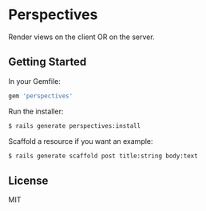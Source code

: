 # Perspectives

Render views on the client OR on the server.

## Getting Started

In your Gemfile:

```ruby
gem 'perspectives'
```

Run the installer:

```sh
$ rails generate perspectives:install
```

Scaffold a resource if you want an example:

```sh
$ rails generate scaffold post title:string body:text
```

## License
MIT
